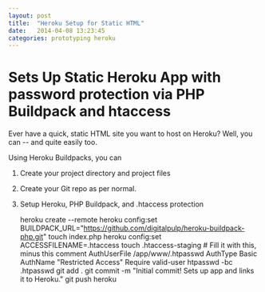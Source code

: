 ```yaml
---
layout: post
title:  "Heroku Setup for Static HTML"
date:   2014-04-08 13:23:45
categories: prototyping heroku
---
```


# Sets Up Static Heroku App with password protection via PHP Buildpack and htaccess

Ever have a quick, static HTML site you want to host on Heroku? Well, you can -- and quite easily too.

Using Heroku Buildpacks, you can 

1. Create your project directory and project files
2. Create your Git repo as per normal.
3. Setup Heroku, PHP Buildpack, and .htaccess protection

    heroku create --remote
    heroku config:set BUILDPACK_URL="https://github.com/digitalpulp/heroku-buildpack-php.git"
    touch index.php
    heroku config:set ACCESSFILENAME=.htaccess
    touch .htaccess-staging
        # Fill it with this, minus this comment
        AuthUserFile /app/www/.htpasswd
        AuthType Basic
        AuthName "Restricted Access"
        Require valid-user
    htpasswd -bc .htpasswd <username> <password>
    git add .
    git commit -m "Initial commit! Sets up app and links it to Heroku."
    git push heroku
